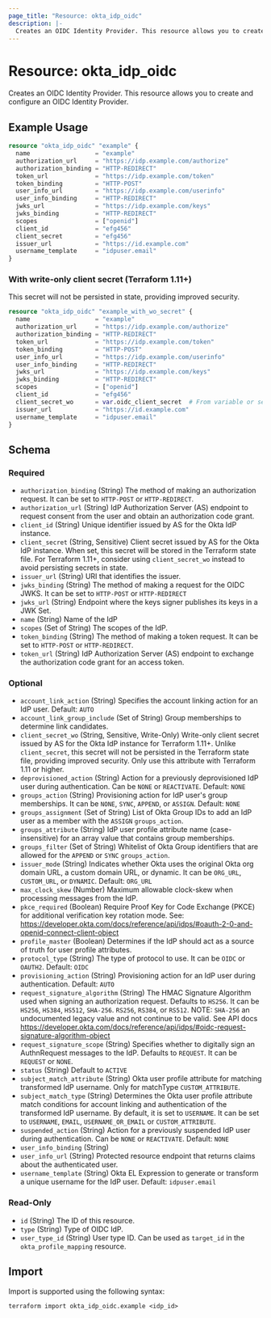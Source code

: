 ```yaml
---
page_title: "Resource: okta_idp_oidc"
description: |-
  Creates an OIDC Identity Provider. This resource allows you to create and configure an OIDC Identity Provider.
---
```


# Resource: okta_idp_oidc

Creates an OIDC Identity Provider. This resource allows you to create and configure an OIDC Identity Provider.

## Example Usage

```terraform
resource "okta_idp_oidc" "example" {
  name                  = "example"
  authorization_url     = "https://idp.example.com/authorize"
  authorization_binding = "HTTP-REDIRECT"
  token_url             = "https://idp.example.com/token"
  token_binding         = "HTTP-POST"
  user_info_url         = "https://idp.example.com/userinfo"
  user_info_binding     = "HTTP-REDIRECT"
  jwks_url              = "https://idp.example.com/keys"
  jwks_binding          = "HTTP-REDIRECT"
  scopes                = ["openid"]
  client_id             = "efg456"
  client_secret         = "efg456"
  issuer_url            = "https://id.example.com"
  username_template     = "idpuser.email"
}
```

### With write-only client secret (Terraform 1.11+)

This secret will not be persisted in state, providing improved security.

```terraform
resource "okta_idp_oidc" "example_with_wo_secret" {
  name                  = "example"
  authorization_url     = "https://idp.example.com/authorize"
  authorization_binding = "HTTP-REDIRECT"
  token_url             = "https://idp.example.com/token"
  token_binding         = "HTTP-POST"
  user_info_url         = "https://idp.example.com/userinfo"
  user_info_binding     = "HTTP-REDIRECT"
  jwks_url              = "https://idp.example.com/keys"
  jwks_binding          = "HTTP-REDIRECT"
  scopes                = ["openid"]
  client_id             = "efg456"
  client_secret_wo      = var.oidc_client_secret  # From variable or secret manager
  issuer_url            = "https://id.example.com"
  username_template     = "idpuser.email"
}
```

<!-- schema generated by tfplugindocs -->
## Schema

### Required

- `authorization_binding` (String) The method of making an authorization request. It can be set to `HTTP-POST` or `HTTP-REDIRECT`.
- `authorization_url` (String) IdP Authorization Server (AS) endpoint to request consent from the user and obtain an authorization code grant.
- `client_id` (String) Unique identifier issued by AS for the Okta IdP instance.
- `client_secret` (String, Sensitive) Client secret issued by AS for the Okta IdP instance. When set, this secret will be stored in the Terraform state file. For Terraform 1.11+, consider using `client_secret_wo` instead to avoid persisting secrets in state.
- `issuer_url` (String) URI that identifies the issuer.
- `jwks_binding` (String) The method of making a request for the OIDC JWKS. It can be set to `HTTP-POST` or `HTTP-REDIRECT`
- `jwks_url` (String) Endpoint where the keys signer publishes its keys in a JWK Set.
- `name` (String) Name of the IdP
- `scopes` (Set of String) The scopes of the IdP.
- `token_binding` (String) The method of making a token request. It can be set to `HTTP-POST` or `HTTP-REDIRECT`.
- `token_url` (String) IdP Authorization Server (AS) endpoint to exchange the authorization code grant for an access token.

### Optional

- `account_link_action` (String) Specifies the account linking action for an IdP user. Default: `AUTO`
- `account_link_group_include` (Set of String) Group memberships to determine link candidates.
- `client_secret_wo` (String, Sensitive, Write-Only) Write-only client secret issued by AS for the Okta IdP instance for Terraform 1.11+. Unlike `client_secret`, this secret will not be persisted in the Terraform state file, providing improved security. Only use this attribute with Terraform 1.11 or higher.
- `deprovisioned_action` (String) Action for a previously deprovisioned IdP user during authentication. Can be `NONE` or `REACTIVATE`. Default: `NONE`
- `groups_action` (String) Provisioning action for IdP user's group memberships. It can be `NONE`, `SYNC`, `APPEND`, or `ASSIGN`. Default: `NONE`
- `groups_assignment` (Set of String) List of Okta Group IDs to add an IdP user as a member with the `ASSIGN` `groups_action`.
- `groups_attribute` (String) IdP user profile attribute name (case-insensitive) for an array value that contains group memberships.
- `groups_filter` (Set of String) Whitelist of Okta Group identifiers that are allowed for the `APPEND` or `SYNC` `groups_action`.
- `issuer_mode` (String) Indicates whether Okta uses the original Okta org domain URL, a custom domain URL, or dynamic. It can be `ORG_URL`, `CUSTOM_URL`, or `DYNAMIC`. Default: `ORG_URL`
- `max_clock_skew` (Number) Maximum allowable clock-skew when processing messages from the IdP.
- `pkce_required` (Boolean) Require Proof Key for Code Exchange (PKCE) for additional verification key rotation mode. See: https://developer.okta.com/docs/reference/api/idps/#oauth-2-0-and-openid-connect-client-object
- `profile_master` (Boolean) Determines if the IdP should act as a source of truth for user profile attributes.
- `protocol_type` (String) The type of protocol to use. It can be `OIDC` or `OAUTH2`. Default: `OIDC`
- `provisioning_action` (String) Provisioning action for an IdP user during authentication. Default: `AUTO`
- `request_signature_algorithm` (String) The HMAC Signature Algorithm used when signing an authorization request. Defaults to `HS256`. It can be `HS256`, `HS384`, `HS512`, `SHA-256`. `RS256`, `RS384`, or `RS512`. NOTE: `SHA-256` an undocumented legacy value and not continue to be valid. See API docs https://developer.okta.com/docs/reference/api/idps/#oidc-request-signature-algorithm-object
- `request_signature_scope` (String) Specifies whether to digitally sign an AuthnRequest messages to the IdP. Defaults to `REQUEST`. It can be `REQUEST` or `NONE`.
- `status` (String) Default to `ACTIVE`
- `subject_match_attribute` (String) Okta user profile attribute for matching transformed IdP username. Only for matchType `CUSTOM_ATTRIBUTE`.
- `subject_match_type` (String) Determines the Okta user profile attribute match conditions for account linking and authentication of the transformed IdP username. By default, it is set to `USERNAME`. It can be set to `USERNAME`, `EMAIL`, `USERNAME_OR_EMAIL` or `CUSTOM_ATTRIBUTE`.
- `suspended_action` (String) Action for a previously suspended IdP user during authentication. Can be `NONE` or `REACTIVATE`. Default: `NONE`
- `user_info_binding` (String)
- `user_info_url` (String) Protected resource endpoint that returns claims about the authenticated user.
- `username_template` (String) Okta EL Expression to generate or transform a unique username for the IdP user. Default: `idpuser.email`

### Read-Only

- `id` (String) The ID of this resource.
- `type` (String) Type of OIDC IdP.
- `user_type_id` (String) User type ID. Can be used as `target_id` in the `okta_profile_mapping` resource.

## Import

Import is supported using the following syntax:

```shell
terraform import okta_idp_oidc.example <idp_id>
```
